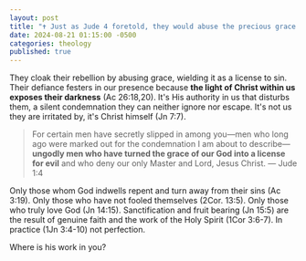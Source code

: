 ```yaml
---
layout: post
title: "✝️ Just as Jude 4 foretold, they would abuse the precious grace of our God, twisting it into a license to sin."
date: 2024-08-21 01:15:00 -0500
categories: theology
published: true
---
```


<!-- They flaunt their rebellion around you because the presence of Christ in you exposes their corruption. -->

They cloak their rebellion by abusing grace, wielding it as a license to sin. Their defiance festers in our presence because **the light of Christ within us exposes their darkness** (Ac 26:18,20). It's His authority in us that disturbs them, a silent condemnation they can neither ignore nor escape. It's not us they are irritated by, it's Christ himself (Jn 7:7).

<!-- like hydrogen peroxide to a dirty wound -->

<!--  -->

> For certain men have secretly slipped in among you—men who long ago were marked out for the condemnation I am about to describe—**ungodly men who have turned the grace of our God into a license for evil** and who deny our only Master and Lord, Jesus Christ. &mdash; Jude 1:4

Only those whom God indwells repent and turn away from their sins (Ac 3:19). Only those who have not fooled themselves (2Cor. 13:5). Only those who truly love God (Jn 14:15). Sanctification and fruit bearing (Jn 15:5) are the result of genuine faith and the work of the Holy Spirit (1Cor 3:6-7). In practice (1Jn 3:4-10) not perfection. 

Where is his work in you?

<!-- . -->

<script>
    var refTagger = {
        settings: {
            bibleVersion: 'NET'
        }
    }; 

    (function(d, t) {
        var n=d.querySelector('[nonce]');
        refTagger.settings.nonce = n && (n.nonce||n.getAttribute('nonce'));
        var g = d.createElement(t), s = d.getElementsByTagName(t)[0];
        g.src = 'https://api.reftagger.com/v2/RefTagger.js';
        g.nonce = refTagger.settings.nonce;
        s.parentNode.insertBefore(g, s);
    }(document, 'script'));
</script>